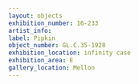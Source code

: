```yaml
---
layout: objects
exhibition_number: 16-233
artist_info: 
label: Pipkin
object_number: GL.C.35-1928
exhibition_location: infinity case
exhibition_area: E
gallery_location: Mellon
---
```

